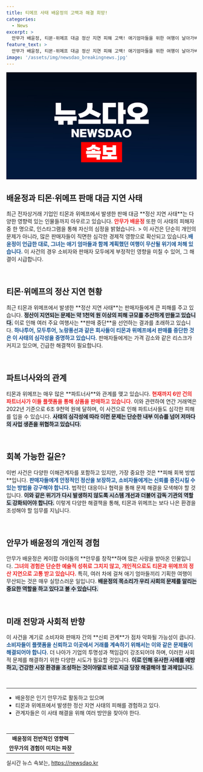 ```yaml
---
title: 티메프 사태 배윤정의 고백과 해결 희망!
categories:
  - News
excerpt: >
  안무가 배윤정, 티몬·위메프 대금 정산 지연 피해 고백! 애기엄마들을 위한 여행이 날아가버린 아픈 사연과 함께, 1천억 원 피해 규모의 티메프 사태가 그의 삶을 흔들어 놓고 있다. 지금 바로 확인해보세요!
feature_text: >
  안무가 배윤정, 티몬·위메프 대금 정산 지연 피해 고백! 애기엄마들을 위한 여행이 날아가버린 아픈 사연과 함께, 1천억 원 피해 규모의 티메프 사태가 그의 삶을 흔들어 놓고 있다. 지금 바로 확인해보세요!
image: '/assets/img/newsdao_breakingnews.jpg'
---
```


<p><img src="/assets/img/newsdao_breakingnews.jpg" alt="firstkoreanews 속보" /></p>

<h2 data-ke-size="size26">배윤정과 티몬·위메프 판매 대금 지연 사태</h2>

<p data-ke-size="size16">최근 전자상거래 기업인 티몬과 위메프에서 발생한 판매 대금 **정산 지연 사태**는 다양한 영향력 있는 인물들까지 아우르고 있습니다. <b><span style="color: #ee2323;">안무가 배윤정</span></b> 또한 이 사태의 피해자 중 한 명으로, 인스타그램을 통해 자신의 심정을 밝혔습니다. > 이 사건은 단순히 개인의 문제가 아니라, 많은 판매자들이 직면한 심각한 경제적 영향으로 확산되고 있습니다.<b><span style="color: #1a5490;">배윤정이 언급한 대로, 그녀는 애기 엄마들과 함께 계획했던 여행이 무산될 위기에 처해 있습니다.</span></b> 이 사건의 경우 소비자와 판매자 모두에게 부정적인 영향을 미칠 수 있어, 그 해결이 시급합니다.</p>

<p data-ke-size="size16">&nbsp;</p>

<h2 data-ke-size="size26">티몬·위메프의 정산 지연 현황</h2>

<p data-ke-size="size16">최근 티몬과 위메프에서 발생한 **정산 지연 사태**는 판매자들에게 큰 피해를 주고 있습니다. <b><span style="background-color: #21538527;">정산이 지연되는 문제는 약 1천억 원 이상의 피해 규모를 추산하게 만들고 있습니다.</span></b> 이로 인해 여러 주요 여행사는 **판매 중단**을 선언하는 결과를 초래하고 있습니다. <b><span style="color: #1a5490;">하나투어, 모두투어, 노랑풍선과 같은 회사들이 티몬과 위메프에서 판매를 중단한 것은 이 사태의 심각성을 증명하고 있습니다.</span></b> 판매자들에게는 가격 감소와 같은 리스크가 커지고 있으며, 긴급한 해결책이 필요합니다.</p>

<p data-ke-size="size16">&nbsp;</p>

<h2 data-ke-size="size26">파트너사와의 관계</h2>

<p data-ke-size="size16">티몬과 위메프는 매우 많은 **파트너사**와 관계를 맺고 있습니다. <b><span style="color: #ee2323;">현재까지 6만 건의 파트너사가 이들 플랫폼을 통해 상품을 판매하고 있습니다.</span></b> 이와 관련하여 연간 거래액은 2022년 기준으로 6조 9천억 원에 달하며, 이 사건으로 인해 파트너사들도 심각한 피해를 입을 수 있습니다. <b><span style="background-color: #21538527;">사태의 심각성에 따라 이런 문제는 단순한 내부 이슈를 넘어 저마다의 사업 생존을 위협하고 있습니다.</span></b> </p>

<p data-ke-size="size16">&nbsp;</p>

<h2 data-ke-size="size26">회복 가능한 길은?</h2>

<p data-ke-size="size16">이번 사건은 다양한 이해관계자를 포함하고 있지만, 가장 중요한 것은 **피해 회복 방법**입니다. <b><span style="color: #1a5490;">판매자들에게 안정적인 정산을 보장하고, 소비자들에게는 신뢰를 증진시킬 수 있는 방법을 강구해야 합니다.</span></b> 법적인 대응이나 협력을 통해 문제 해결을 모색해야 할 것입니다. <b><span style="background-color: #21538527;">이와 같은 위기가 다시 발생하지 않도록 시스템 개선과 더불어 감독 기관의 역할도 강화되어야 합니다.</span></b> 이렇게 다양한 해결책을 통해, 티몬과 위메프는 보다 나은 환경을 조성해야 할 임무를 지닙니다.</p>

<p data-ke-size="size16">&nbsp;</p>

<h2 data-ke-size="size26">안무가 배윤정의 개인적 경험</h2>

<p data-ke-size="size16">안무가 배윤정은 케이팝 아이돌의 **안무를 창작**하며 많은 사랑을 받아온 인물입니다. <b><span style="color: #ee2323;">그녀의 경험은 단순한 예술적 성취로 그치지 않고, 개인적으로도 티몬과 위메프의 정산 지연으로 고통 받고 있습니다.</span></b> 특히, 여러 차에 걸쳐 애기 엄마들끼리 기획한 여행이 무산되는 것은 매우 실망스러운 일입니다. <b><span style="background-color: #21538527;">배윤정의 목소리가 우리 사회의 문제를 알리는 중요한 역할을 하고 있다고 볼 수 있습니다.</span></b> </p>

<p data-ke-size="size16">&nbsp;</p>

<h2 data-ke-size="size26">미래 전망과 사회적 반향</h2>

<p data-ke-size="size16">이 사건을 계기로 소비자와 판매자 간의 **신뢰 관계**가 점차 악화될 가능성이 큽니다. <b><span style="color: #1a5490;">소비자들이 플랫폼을 신뢰하고 이곳에서 거래를 계속하기 위해서는 이와 같은 문제들이 해결되어야 합니다.</span></b> 더 나아가 기업의 투명성과 책임감이 강조되어야 하며, 이러한 사회적 문제를 해결하기 위한 다양한 시도가 필요할 것입니다. <b><span style="background-color: #21538527;">이로 인해 유사한 사례를 예방하고, 건강한 시장 환경을 조성하는 것이야말로 바로 지금 당장 해결해야 할 과제입니다.</span></b> </p>

<p data-ke-size="size16">&nbsp;</p>

<hr size="1" />

<ul>
    <li>배윤정은 인기 안무가로 활동하고 있으며</li>
    <li>티몬과 위메프에서 발생한 정산 지연 사태의 피해를 경험하고 있다.</li>
    <li>관계자들은 이 사태 해결을 위해 여러 방안을 찾아야 한다.</li>
</ul>

<p data-ke-size="size16">&nbsp;</p>

<table style="width: 100%;">
    <tr>
        <td style="text-align: center; height: 17px;"><b>배윤정의 전반적인 영향력</b></td>
    </tr>
    <tr>
        <td style="text-align: center; height: 17px;"><b>안무가의 경험이 미치는 파장</b></td>
    </tr>
</table>
실시간 뉴스 속보는, <a href="https://newsdao.kr" rel="dofollow">https://newsdao.kr</a>


